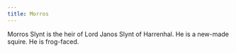 ```yaml
---
title: Morros
---
```


Morros Slynt is the heir of Lord Janos Slynt of Harrenhal. He is a new-made squire. He is frog-faced.


